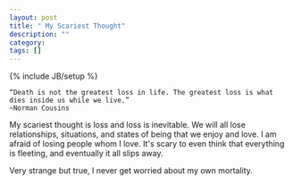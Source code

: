 ```yaml
---
layout: post
title: " My Scariest Thought"
description: ""
category: 
tags: []
---
```

{% include JB/setup %}

    “Death is not the greatest loss in life. The greatest loss is what dies inside us while we live.”
    ~Norman Cousins

My scariest thought is loss and loss is inevitable. 
We will all lose relationships, situations, and states of being that we enjoy and love. 
I am afraid of losing people whom I love. 
It's scary to even think  that everything is fleeting, and eventually it all slips away. 
 
Very strange but true, I never get worried about my own mortality.

